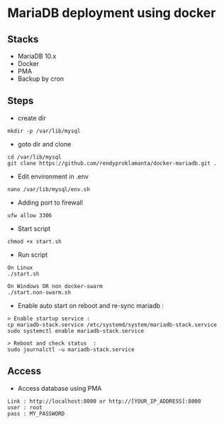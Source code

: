 # MariaDB deployment using docker

## Stacks

- MariaDB 10.x
- Docker
- PMA
- Backup by cron

## Steps

- create dir

```shell
mkdir -p /var/lib/mysql
```

- goto dir and clone

```shell
cd /var/lib/mysql
git clone https://github.com/rendyproklamanta/docker-mariadb.git .
```

- Edit environment in .env

```shell
nano /var/lib/mysql/env.sh
```

- Adding port to firewall

```shell
ufw allow 3306
```

- Start script

```shell
chmod +x start.sh
```

- Run script

```shell
On Linux
./start.sh

On Windows OR non docker-swarm
./start.non-swarm.sh
```

- Enable auto start on reboot and re-sync mariadb :

```shell
> Enable startup service :
cp mariadb-stack.service /etc/systemd/system/mariadb-stack.service
sudo systemctl enable mariadb-stack.service

> Reboot and check status  :
sudo journalctl -u mariadb-stack.service
```

## Access

- Access database using PMA

```shell
Link : http://localhost:8000 or http://[YOUR_IP_ADDRESS]:8000
user : root
pass : MY_PASSWORD
```
